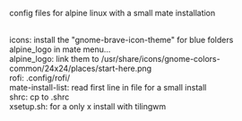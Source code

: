config files for alpine linux with a small mate installation

<br>icons: install the "gnome-brave-icon-theme" for blue folders
<br>alpine_logo in mate menu...
<br>alpine_logo: link them to /usr/share/icons/gnome-colors-common/24x24/places/start-here.png
<br>rofi: .config/rofi/
<br>mate-install-list: read first line in file for a small install
<br>shrc: cp to .shrc
<br>xsetup.sh: for a only x install with tilingwm
